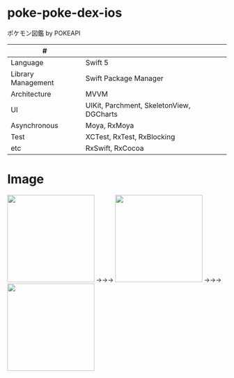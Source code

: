# poke-poke-dex-ios
ポケモン図鑑 by POKEAPI 

| # | |
| ---- | ---- |
| Language| Swift 5 |
| Library Management | Swift Package Manager |
| Architecture | MVVM |
| UI | UIKit, Parchment, SkeletonView, DGCharts |
| Asynchronous | Moya, RxMoya |
| Test | XCTest, RxTest, RxBlocking |
| etc | RxSwift, RxCocoa |

# Image
<img width=200 src="https://github.com/kuskyst/poke-poke-dex-ios/assets/126965999/21025d76-4361-4a25-afe7-ff8c4d46f545">
→→→
<img width=200 src="https://github.com/kuskyst/poke-poke-dex-ios/assets/126965999/48d5091b-b7a2-414c-86e0-28e3d9b4d6d6">
→→→
<img width=200 src="https://github.com/kuskyst/poke-poke-dex-ios/assets/126965999/2b2b4257-f37c-4fde-a276-617bff09edde">
